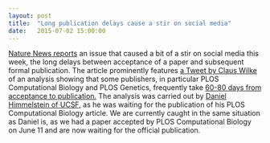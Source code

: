 ```yaml
---
layout: post
title:  "Long publication delays cause a stir on social media"
date:   2015-07-02 15:00:00
---
```

[Nature News reports](http://www.nature.com/news/long-wait-for-publication-plagues-many-journals-1.17901) an issue that caused a bit of a stir on social media this week, the long delays between acceptance of a paper and subsequent formal publication. The article prominently features [a Tweet by Claus Wilke](https://twitter.com/ClausWilke/status/615892261100871680) of an analysis showing that some publishers, in particular PLOS Computational Biology and PLOS Genetics, frequently take [60-80 days from acceptance to publication.](http://blog.dhimmel.com/plos-and-publishing-delays/) The analysis was carried out by [Daniel Himmelstein of UCSF,](https://twitter.com/dhimmel/status/615624280026394625) as he was waiting for the publication of his PLOS Computational Biology article. We are currently caught in the same situation as Daniel is, as we had a paper accepted by PLOS Computational Biology on June 11 and are now waiting for the official publication.
